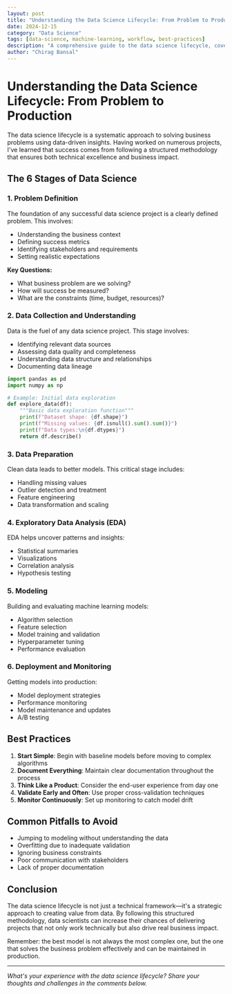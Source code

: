 ```yaml
---
layout: post
title: "Understanding the Data Science Lifecycle: From Problem to Production"
date: 2024-12-15
category: "Data Science"
tags: [data-science, machine-learning, workflow, best-practices]
description: "A comprehensive guide to the data science lifecycle, covering every stage from problem definition to model deployment and monitoring."
author: "Chirag Bansal"
---
```


# Understanding the Data Science Lifecycle: From Problem to Production

The data science lifecycle is a systematic approach to solving business problems using data-driven insights. Having worked on numerous projects, I've learned that success comes from following a structured methodology that ensures both technical excellence and business impact.

## The 6 Stages of Data Science

### 1. Problem Definition
The foundation of any successful data science project is a clearly defined problem. This involves:
- Understanding the business context
- Defining success metrics
- Identifying stakeholders and requirements
- Setting realistic expectations

**Key Questions:**
- What business problem are we solving?
- How will success be measured?
- What are the constraints (time, budget, resources)?

### 2. Data Collection and Understanding
Data is the fuel of any data science project. This stage involves:
- Identifying relevant data sources
- Assessing data quality and completeness
- Understanding data structure and relationships
- Documenting data lineage

```python
import pandas as pd
import numpy as np

# Example: Initial data exploration
def explore_data(df):
    """Basic data exploration function"""
    print(f"Dataset shape: {df.shape}")
    print(f"Missing values: {df.isnull().sum().sum()}")
    print(f"Data types:\n{df.dtypes}")
    return df.describe()
```

### 3. Data Preparation
Clean data leads to better models. This critical stage includes:
- Handling missing values
- Outlier detection and treatment
- Feature engineering
- Data transformation and scaling

### 4. Exploratory Data Analysis (EDA)
EDA helps uncover patterns and insights:
- Statistical summaries
- Visualizations
- Correlation analysis
- Hypothesis testing

### 5. Modeling
Building and evaluating machine learning models:
- Algorithm selection
- Feature selection
- Model training and validation
- Hyperparameter tuning
- Performance evaluation

### 6. Deployment and Monitoring
Getting models into production:
- Model deployment strategies
- Performance monitoring
- Model maintenance and updates
- A/B testing

## Best Practices

1. **Start Simple**: Begin with baseline models before moving to complex algorithms
2. **Document Everything**: Maintain clear documentation throughout the process
3. **Think Like a Product**: Consider the end-user experience from day one
4. **Validate Early and Often**: Use proper cross-validation techniques
5. **Monitor Continuously**: Set up monitoring to catch model drift

## Common Pitfalls to Avoid

- Jumping to modeling without understanding the data
- Overfitting due to inadequate validation
- Ignoring business constraints
- Poor communication with stakeholders
- Lack of proper documentation

## Conclusion

The data science lifecycle is not just a technical framework—it's a strategic approach to creating value from data. By following this structured methodology, data scientists can increase their chances of delivering projects that not only work technically but also drive real business impact.

Remember: the best model is not always the most complex one, but the one that solves the business problem effectively and can be maintained in production.

---

*What's your experience with the data science lifecycle? Share your thoughts and challenges in the comments below.*